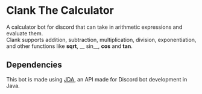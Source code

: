# Clank The Calculator

A calculator bot for discord that can take in arithmetic expressions and evaluate them.  
Clank supports addition, subtraction, multiplication, division, exponentiation, and other functions like __sqrt__,  __
sin__, __cos__ and __tan__.

## Dependencies

This bot is made using [JDA](https://github.com/DV8FromTheWorld/JDA), an API made for Discord bot development in Java.